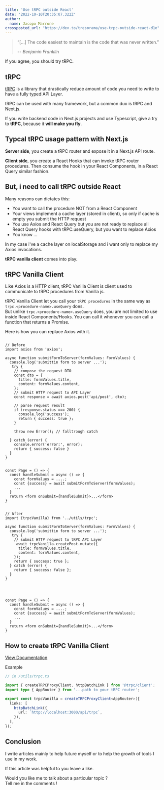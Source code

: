 ```yaml
---
title: 'Use tRPC outside React'
date: '2022-10-10T20:35:07.322Z'
author:
  name: Jacopo Marrone
crossposted_url: "https://dev.to/tresorama/use-trpc-outside-react-d1o"
---
```


> “[...] The code easiest to maintain is the code that was never written.”
>
> -- <cite>Benjamin Franklin</cite>

If you agree, you should try tRPC.

## tRPC

[tRPC](https://trpc.io/) is a library that drastically reduce amount of code you need to write to have a fully typed API Layer.

tRPC can be used with many framework, but a common duo is tRPC and Next.js.

If you write backend code in Next.js projects and use Typescript, give a try to **tRPC**, because it **will make you fly**.

## Typcal tRPC usage pattern with Next.js

**Server side**, you create a tRPC router and expose it in a Next.js API route.  

**Client side**, you create a React Hooks that can invoke tRPC router procedures.
Then consume the hook in your React Components, in a React Query similar fashion.

## But, i need to call tRPC outside React

Many reasons can dictates this:  

- You want to call the procedure NOT from a React Component
- Your views implement a cache layer (stored in client), so only if cache is empty you submit the HTTP request
- You use Axios and React Query but you are not ready to replace all React Query hooks with tRPC.useQuery, but you want to replace Axios
- You know ...

In my case i've a cache layer on localStorage and i want only to replace my Axios invocations.

**tRPC vanilla client** comes into play.

## tRPC Vanilla Client

Like Axios is a HTTP client, tRPC Vanilla Client is  client used to communicate to tRPC procedures from Vanilla js.

tRPC Vanilla Client let you call your `tRPC procedures` in the same way as `trpc.<procedure-name>.useQuery` does.  
But unlike `trpc.<procedure-name>.useQuery` does, you are not limited to use inside React Components/Hooks.
You can call it whenever you can call a function that returns a Promise.

Here is how you can replace Axios with it.

```tsx

// Before
import axios from 'axios';

async function submitFormToServer(formValues: FormValues) {
  console.log('submittin form to server ...');
   try {
    // compose the request DTO
    const dto = {
      title: formValues.title,
      content: formValues.content,
    };
    // submit HTTP request to API Layer
    const response = await axios.post('api/post', dto);

    // parse request result
    if (response.status === 200) {
      console.log('success');
      return { success: true };
    }
    
    throw new Error(); // falltrough catch
  
  } catch (error) {
    console.error('error:', error);
    return { success: false }
  }
}


const Page = () => {
  const handleSubmit = async () => {
    const formValues = ....;
    const {success} = await submitFormToServer(formValues);
    ...
  }
  return <form onSubmit={handleSubmit}>...</form> 
}
```

```tsx

// After
import {trpcVanilla} from '../utils/trpc';

async function submitFormToServer(formValues: FormValues) {
  console.log('submittin form to server ...');
   try {
    // submit HTTP request to tRPC API Layer
     await trpcVanilla.createPost.mutate({
      title: formValues.title,
      content: formValues.content,
    });
    return { success: true };
  } catch (error) {
    return { success: false };
  }
}




const Page = () => {
  const handleSubmit = async () => {
    const formValues = ....;
    const {success} = await submitFormToServer(formValues);
    ...
  }
  return <form onSubmit={handleSubmit}>...</form> 
}
```

## How to create tRPC Vanilla Client

[View Documentation](https://trpc.io/docs/v10/vanilla)

Example  

```ts
// in /utils/trpc.ts

import { createTRPCProxyClient, httpBatchLink } from '@trpc/client';
import type { AppRouter } from '...path to your tRPC router';

export const trpcVanilla = createTRPCProxyClient<AppRouter>({
  links: [
    httpBatchLink({
      url: `http://localhost:3000/api/trpc`,
    }),
  ],
});
```

## Conclusion

I write articles mainly to help future myself or to help the growth of tools I use in my work.

If this article was helpful to you leave a like.

Would you like me to talk about a particular topic ?  
Tell me in the comments !
